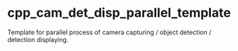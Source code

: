 # cpp_cam_det_disp_parallel_template
Template for parallel process of camera capturing / object detection / detection displaying.
